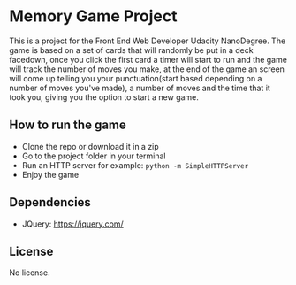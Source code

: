 # Memory Game Project

This is a project for the Front End Web Developer Udacity NanoDegree. The game is based on a set
of cards that will randomly be put in a deck facedown, once you click the first card a timer will
start to run and the game will track the number of moves you make, at the end of the game an screen
will come up telling you your punctuation(start based depending on a number of moves you've made),
a number of moves and the time that it took you, giving you the option to start a new game.

## How to run the game

* Clone the repo or download it in a zip
* Go to the project folder in your terminal
* Run an HTTP server for example:
`python -m SimpleHTTPServer`
* Enjoy the game

## Dependencies

* JQuery:
https://jquery.com/

## License

No license.

